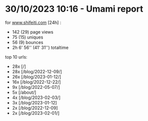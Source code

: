 # 30/10/2023 10:16 - Umami report
for www.shifeiti.com [24h] :

 - 142 (29) page views
 - 75 (15) uniques
 - 56 (9) bounces
 - 2h 6' 56'' (41' 31'') totaltime


top 10 urls:
 - 28x [/]
 - 28x [/blog/2022-12-09/]
 - 26x [/blog/2023-01-12/]
 - 16x [/blog/2022-12-22/]
 - 9x [/blog/2022-05-07/]
 - 5x [/about/]
 - 4x [/blog/2023-02-03/]
 - 3x [/blog/2023-01-12]
 - 2x [/blog/2022-12-09]
 - 2x [/blog/2023-02-01/]


